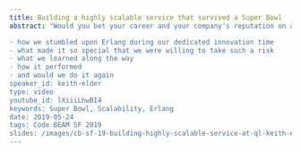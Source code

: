 ```yaml
---
title: Building a highly scalable service that survived a Super Bowl
abstract: "Would you bet your career and your company's reputation on a technology you've never used in front of 110 million people tuned into a Super Bowl commercial? Well, I did. And I was a nervous wreck! We were launching a new product during a commercial at the Super Bowl 302 days away, and I was betting everything on a technology we had never used in production. I spent countless nights wavering back and forth thinking about the millions of dollars and hundreds of thousands of person hours that were on the line. Everything was resting on the shoulders of this one web service that had to handle the excessive load placed upon it when our commercial aired. The technology chosen was Erlang, a mystical, functional, dynamically compiled language that was very foreign to this eight-time Microsoft MVP. This is a story about picking the right tool for the right job, exploring other possibilities, and the difference between playing with technology and putting it into production. As a noted storyteller, I'll take you on the journey of:

· how we stumbled upon Erlang during our dedicated innovation time
· what made it so special that we were willing to take such a risk
· what we learned along the way
· how it performed
· and would we do it again
speaker_id: keith-elder
type: video
youtube_id: lXiiiLhwBI4
keywords: Super Bowl, Scalability, Erlang
date: 2019-05-24
tags: Code BEAM SF 2019
slides: /images/cb-sf-19-building-highly-scalable-service-at-ql-keith-elder-compressed-compressed.pdf
---
```


